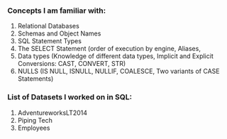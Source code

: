 ### Concepts I am familiar with:
1. Relational Databases
2. Schemas and Object Names
3. SQL Statement Types
4. The SELECT Statement (order of execution by engine, Aliases, 
5. Data types (Knowledge of different data types, Implicit and Explicit Conversions: CAST, CONVERT, STR)
6. NULLS (IS NULL, ISNULL, NULLIF, COALESCE, Two variants of CASE Statements)


### List of Datasets I worked on in SQL:

1. AdventureworksLT2014
2. Piping Tech
3. Employees 
